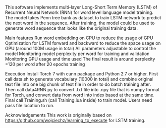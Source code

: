 This software implements multi-layer Long-Short Term Memory (LSTM) of Recurrent Neural Network (RNN) for word level language model training. The model takes Penn tree bank as dataset to train LSTM network to predict the next word in the sequence. After training, the model could be used to generate word sequence that looks like the original training data.

Main features
Run word embedding on CPU to reduce the usage of GPU
Optimization for LSTM forward and backward to reduce the space usage on GPU (around 100M usage in total)
All parameters adjustable to control the model
Monitoring model perplexity per word for training and validation
Monitoring GPU usage and time used
The final result is around perplexity =120 per word after 20 epochs training

Execution
Install Torch 7 with cunn package and Python 2.7 or higher.
First call data.sh to generate vocabulary (10000 in total) and combine original text file into one big chunk of text file in order to do batch training after.
Then call data4RNN.py to convert .txt file into .npy file that is numpy format for Torch, and convert data from word into index based at the same time.
Final call Training.sh (call Training.lua inside) to train model.
Users need pass file location to run.

Acknowledgements
This work is originally based on  https://github.com/wojciechz/learning_to_execute for LSTM training.
